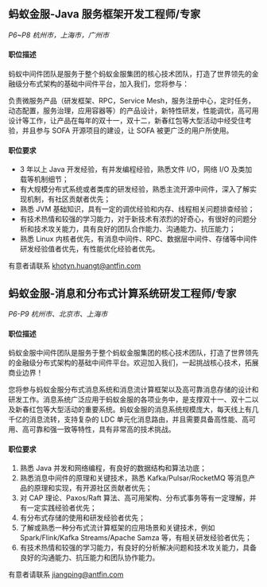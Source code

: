 ## 蚂蚁金服-Java 服务框架开发工程师/专家
*P6~P8 杭州市，上海市，广州市*

#### 职位描述

蚂蚁中间件团队是服务于整个蚂蚁金服集团的核心技术团队，打造了世界领先的金融级分布式架构的基础中间件平台，加入我们，您将参与：

负责微服务产品（研发框架、RPC，Service Mesh，服务注册中心，定时任务，动态配置，服务治理，应用容器等）的产品设计，新特性研发，性能调优，高可用设计等工作，让产品在每年的双十一，双十二，新春红包等大型活动中经受住考验，并且参与 SOFA 开源项目的建设，让 SOFA 被更广泛的用户所使用。

#### 职位要求

* 3 年以上 Java 开发经验，有并发编程经验，熟悉文件 I/O，网络 I/O 及类加载等机制细节；
* 有大规模分布式系统或者类库的研发经验，熟悉主流开源中间件，深入了解实现机制，有社区贡献者优先；
* 熟悉 JVM 基础知识，具有一定的调优经验和内存、线程相关问题排查经验；
* 有技术热情和较强的学习能力，对于新技术有浓烈的好奇心，有很好的问题分析和技术攻关能力，具有良好的团队合作能力、沟通能力、抗压能力；
* 熟悉 Linux 内核者优先，有消息中间件、RPC、数据层中间件、存储等中间件研发经验值者优先，有性能优化经验者优先。

有意者请联系 khotyn.huangt@antfin.com


## 蚂蚁金服-消息和分布式计算系统研发工程师/专家
*P6-P9 杭州市、北京市、上海市*

#### 职位描述

蚂蚁金服中间件团队是服务于整个蚂蚁金服集团的核心技术团队，打造了世界领先的金融级分布式架构的基础中间件平台。欢迎加入我们，一起挑战核心技术，拓展商业边界！

您将参与蚂蚁金服分布式消息系统和消息流计算框架以及高可靠消息存储的设计和研发工作。消息系统广泛应用于蚂蚁金服的各项业务中，是支撑双十一、双十二以及新春红包等大型活动的重要系统。蚂蚁金服的消息系统规模庞大，每天线上有几千亿的消息流转，支持复杂的 LDC 单元化消息路由，并且需要具备高性能、高可用、高可靠和强一致等特性，具有非常高的技术挑战。

#### 职位要求

1. 熟悉 Java 并发和网络编程，有良好的数据结构和算法功底；
2. 熟悉消息中间件的原理和关键技术，熟悉 Kafka/Pulsar/RocketMQ 等消息产品的原理和实现，有开源社区贡献者优先；
3. 对 CAP 理论、Paxos/Raft  算法、高可用架构、分布式事务等有一定理解，并有一定实践经验者优先；
4. 有分布式存储的使用和研发经验者优先；
5. 了解或熟悉一种分布式流计算框架的应用场景和关键技术，例如 Spark/Flink/Kafka Streams/Apache Samza 等，有相关研发经验者优先；
6. 有技术热情和较强的学习能力，有良好的分析解决问题和技术攻关能力，具备良好的沟通能力、抗压能力和团队协作能力。

有意者请联系 jiangping@antfin.com
